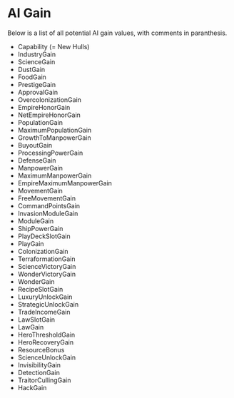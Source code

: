 # AI Gain
Below is a list of all potential AI gain values, with comments in paranthesis.

<ul>
<li>Capability (= New Hulls)</li>
<li>IndustryGain</li>
<li>ScienceGain</li>
<li>DustGain</li>
<li>FoodGain</li>
<li>PrestigeGain</li>
<li>ApprovalGain</li>
<li>OvercolonizationGain</li>
<li>EmpireHonorGain</li>
<li>NetEmpireHonorGain</li>
<li>PopulationGain</li>
<li>MaximumPopulationGain</li>
<li>GrowthToManpowerGain</li>
<li>BuyoutGain</li>
<li>ProcessingPowerGain</li>
<li>DefenseGain</li>
<li>ManpowerGain</li>
<li>MaximumManpowerGain</li>
<li>EmpireMaximumManpowerGain</li>
<li>MovementGain</li>
<li>FreeMovementGain</li>
<li>CommandPointsGain</li>
<li>InvasionModuleGain</li>
<li>ModuleGain</li>
<li>ShipPowerGain</li>
<li>PlayDeckSlotGain</li>
<li>PlayGain</li>
<li>ColonizationGain</li>
<li>TerraformationGain</li>
<li>ScienceVictoryGain</li>
<li>WonderVictoryGain</li>
<li>WonderGain</li>
<li>RecipeSlotGain</li>
<li>LuxuryUnlockGain</li>
<li>StrategicUnlockGain</li>
<li>TradeIncomeGain</li>
<li>LawSlotGain</li>
<li>LawGain</li>
<li>HeroThresholdGain</li>
<li>HeroRecoveryGain</li>
<li>ResourceBonus</li>
<li>ScienceUnlockGain</li>
<li>InvisibilityGain</li>
<li>DetectionGain</li>
<li>TraitorCullingGain</li>
<li>HackGain</li>
</ul>